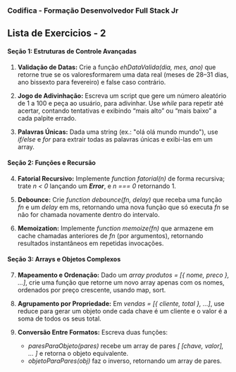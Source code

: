 ### Codifica - Formação Desenvolvedor Full Stack Jr
## Lista de Exercicios - 2 

#### Seção 1: Estruturas de Controle Avançadas

1. **Validação de Datas:** Crie a função *ehDataValida(dia, mes, ano)* que retorne true se os valoresformarem uma data real (meses de 28–31 dias, ano bissexto para fevereiro) e false caso contrário.


2. **Jogo de Adivinhação:** Escreva um script que gere um número aleatório de 1 a 100 e peça ao usuário, para adivinhar. Use *while* para repetir até acertar, contando tentativas e exibindo “mais alto” ou “mais baixo” a cada palpite errado.


3. **Palavras Únicas:** Dada uma string (ex.: "olá olá mundo mundo"), use *if/else* e *for* para extrair todas as palavras únicas e exibi-las em um array.

#### Seção 2: Funções e Recursão

4. **Fatorial Recursivo:** Implemente *function fatorial(n)* de forma recursiva; trate *n < 0* lançando um ***Error***, e *n === 0* retornando 1.


5. **Debounce:** Crie *function debounce(fn, delay)* que receba uma função *fn* e um *delay* em ms, retornando uma nova função que só executa *fn* se não for chamada novamente dentro do intervalo.


6. **Memoization:** Implemente *function memoize(fn)* que armazene em cache chamadas anteriores de *fn* (por argumentos), retornando resultados instantâneos em repetidas invocações.

#### Seção 3: Arrays e Objetos Complexos

7. **Mapeamento e Ordenação:** Dado um *array produtos = [{ nome, preco }, ...]*, crie uma função que retorne um novo array apenas com os nomes, ordenados por preço crescente, usando map, sort.


8. **Agrupamento por Propriedade:** Em *vendas = [{ cliente, total }, ...]*, use reduce para gerar um objeto onde cada chave é um cliente e o valor é a soma de todos os seus total.


9. **Conversão Entre Formatos:** Escreva duas funções:
    - *paresParaObjeto(pares)* recebe um array de pares *[ [chave, valor], ... ]* e retorna o objeto equivalente.
    - *objetoParaPares(obj)* faz o inverso, retornando um array de pares.